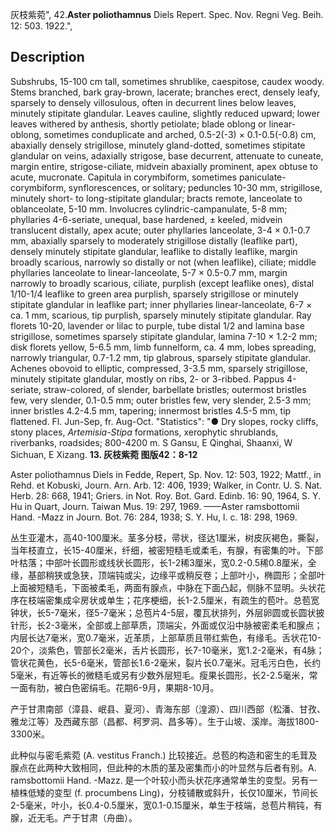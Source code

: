 灰枝紫菀",
42.**Aster poliothamnus** Diels Repert. Spec. Nov. Regni Veg. Beih. 12: 503. 1922.",

## Description
Subshrubs, 15-100 cm tall, sometimes shrublike, caespitose, caudex woody. Stems branched, bark gray-brown, lacerate; branches erect, densely leafy, sparsely to densely villosulous, often in decurrent lines below leaves, minutely stipitate glandular. Leaves cauline, slightly reduced upward; lower leaves withered by anthesis, shortly petiolate; blade oblong or linear-oblong, sometimes conduplicate and arched, 0.5-2(-3) × 0.1-0.5(-0.8) cm, abaxially densely strigillose, minutely gland-dotted, sometimes stipitate glandular on veins, adaxially strigose, base decurrent, attenuate to cuneate, margin entire, strigose-ciliate, midvein abaxially prominent, apex obtuse to acute, mucronate. Capitula in corymbiform, sometimes paniculate-corymbiform, synflorescences, or solitary; peduncles 10-30 mm, strigillose, minutely short- to long-stipitate glandular; bracts remote, lanceolate to oblanceolate, 5-10 mm. Involucres cylindric-campanulate, 5-8 mm; phyllaries 4-6-seriate, unequal, base hardened, ± keeled, midvein translucent distally, apex acute; outer phyllaries lanceolate, 3-4 × 0.1-0.7 mm, abaxially sparsely to moderately strigillose distally (leaflike part), densely minutely stipitate glandular, leaflike to distally leaflike, margin broadly scarious, narrowly so distally or not (when leaflike), ciliate; middle phyllaries lanceolate to linear-lanceolate, 5-7 × 0.5-0.7 mm, margin narrowly to broadly scarious, ciliate, purplish (except leaflike ones), distal 1/10-1/4 leaflike to green area purplish, sparsely strigillose or minutely stipitate glandular in leaflike part; inner phyllaries linear-lanceolate, 6-7 × ca. 1 mm, scarious, tip purplish, sparsely minutely stipitate glandular. Ray florets 10-20, lavender or lilac to purple, tube distal 1/2 and lamina base strigillose, sometimes sparsely stipitate glandular, lamina 7-10 × 1.2-2 mm; disk florets yellow, 5-6.5 mm, limb funnelform, ca. 4 mm, lobes spreading, narrowly triangular, 0.7-1.2 mm, tip glabrous, sparsely stipitate glandular. Achenes obovoid to elliptic, compressed, 3-3.5 mm, sparsely strigillose, minutely stipitate glandular, mostly on ribs, 2- or 3-ribbed. Pappus 4-seriate, straw-colored, of slender, barbellate bristles; outermost bristles few, very slender, 0.1-0.5 mm; outer bristles few, very slender, 2.5-3 mm; inner bristles 4.2-4.5 mm, tapering; innermost bristles 4.5-5 mm, tip flattened. Fl. Jun-Sep, fr. Aug-Oct.
  "Statistics": "● Dry slopes, rocky cliffs, stony places, *Artemisia-Stipa* formations, xerophytic shrublands, riverbanks, roadsides; 800-4200 m. S Gansu, E Qinghai, Shaanxi, W Sichuan, E Xizang.
**13. 灰枝紫菀 图版42：8-12**

Aster poliothamnus Diels in Fedde, Repert, Sp. Nov. 12: 503, 1922; Mattf., in Rehd. et Kobuski, Journ. Arn. Arb. 12: 406, 1939; Walker, in Contr. U. S. Nat. Herb. 28: 668, 1941; Griers. in Not. Roy. Bot. Gard. Edinb. 16: 90, 1964, S. Y. Hu in Quart, Journ. Taiwan Mus. 19: 297, 1969. ——Aster ramsbottomii Hand. -Mazz in Journ. Bot. 76: 284, 1938; S. Y. Hu, l. c. 18: 298, 1969.

丛生亚灌木，高40-100厘米。茎多分枝，帚状，径达1厘米，树皮灰褐色，撕裂，当年枝直立，长15-40厘米，纤细，被密短糙毛或柔毛，有腺，有密集的叶。下部叶枯落；中部叶长圆形或线状长圆形，长1-2稀3厘米，宽0.2-0.5稀0.8厘米，全缘，基部稍狭或急狭，顶端钝或尖，边缘平或稍反卷；上部叶小，椭圆形；全部叶上面被短糙毛，下面被柔毛，两面有腺点，中脉在下面凸起，侧脉不显明。头状花序在枝端密集成伞房状或单生；花序梗细，长1-2.5厘米，有疏生的苞叶。总苞宽钟状，长5-7毫米，径5-7毫米；总苞片4-5层，覆瓦状排列，外层卵圆或长圆状披针形，长2-3毫米，全部或上部草质，顶端尖，外面或仅沿中脉被密柔毛和腺点；内层长达7毫米，宽0.7毫米，近革质，上部草质且带红紫色，有缘毛。舌状花10-20个，淡紫色，管部长2毫米，舌片长圆形，长7-10毫米，宽1.2-2毫米，有4脉；管状花黄色，长5-6毫米，管部长1.6-2毫米，裂片长0.7毫米。冠毛污白色，长约5毫米，有近等长的微糙毛或另有少数外层短毛。瘦果长圆形，长2-2.5毫米，常一面有肋，被白色密绢毛。花期6-9月，果期8-10月。

产于甘肃南部（漳县、岷县、夏河）、青海东部（湟源）、四川西部（松潘、甘孜、雅龙江等）及西藏东部（昌都、柯罗洞、昌多等）。生于山坡、溪岸。海拔1800-3300米。

此种似与密毛紫菀 (A. vestitus Franch.) 比较接近。总苞的构造和密生的毛茸及腺点在此两种大致相同，但此种的木质的茎及密集而小的叶显然与后者有别。A. ramsbottomii Hand. -Mazz. 是一个叶较小而头状花序通常单生的变型。另有一植株低矮的变型 (f. procumbens Ling)，分枝铺散或斜升，长仅10厘米，节间长2-5毫米，叶小，长0.4-0.5厘米，宽0.1-0.15厘米，单生于枝端，总苞片稍钝，有腺，近无毛。产于甘肃（舟曲）。
